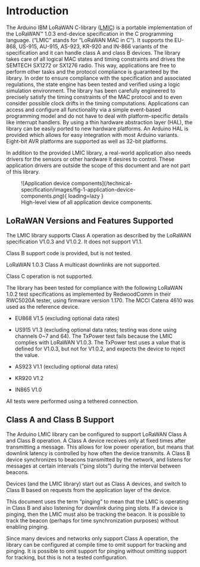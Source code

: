 # Introduction

The Arduino IBM LoRaWAN C-library ([LMIC](https://github.com/mcci-catena/arduino-lmic)) is a portable implementation of the LoRaWAN™ 1.0.3 end-device specification in the C programming language. (“LMIC” stands for “LoRaWAN MAC in C”). It supports the EU-868, US-915, AU-915, AS-923, KR-920 and IN-866 variants of the specification and it can handle class A and class B devices. The library takes care of all logical MAC states and timing constraints and drives the SEMTECH SX1272 or SX1276 radio. This way, applications are free to perform other tasks and the protocol compliance is guaranteed by the library. In order to ensure compliance with the specification and associated regulations, the state engine has been tested and verified using a logic simulation environment. The library has been carefully engineered to precisely satisfy the timing constraints of the MAC protocol and to even consider possible clock drifts in the timing computations. Applications can access and configure all functionality via a simple event-based programming model and do not have to deal with platform-specific details like interrupt handlers. By using a thin hardware abstraction layer (HAL), the library can be easily ported to new hardware platforms. An Arduino HAL is provided which allows for easy integration with most Arduino variants. Eight-bit AVR platforms are supported as well as 32-bit platforms.

In addition to the provided LMIC library, a real-world application also needs drivers for the sensors or other hardware it desires to control. These application drivers are outside the scope of this document and are not part of this library.

<figure markdown>
  ![Application device components](/technical-specification/images/fig-1-application-device-components.png){ loading=lazy }
  <figcaption>High-level view of all application device components.</figcaption>
</figure>

## LoRaWAN Versions and Features Supported

The LMIC library supports Class A operation as described by the LoRaWAN specification V1.0.3 and V1.0.2. It does not support V1.1.

Class B support code is provided, but is not tested.

LoRaWAN 1.0.3 Class A multicast downlinks are not supported.

Class C operation is not supported.

The library has been tested for compliance with the following LoRaWAN 1.0.2 test specifications as implemented by RedwoodComm in their RWC5020A tester, using firmware version 1.170. The MCCI Catena 4610 was used as the reference device.

- EU868 V1.5 (excluding optional data rates)

- US915 V1.3 (excluding optional data rates; testing was done using channels 0~7 and 64). The TxPower test fails because the LMIC complies with LoRaWAN V1.0.3. The TxPower test uses a value that is defined for V1.0.3, but not for V1.0.2, and expects the device to reject the value.

- AS923 V1.1 (excluding optional data rates)

- KR920 V1.2

- IN865 V1.0

All tests were performed using a tethered connection.

## Class A and Class B Support

The Arduino LMIC library can be configured to support LoRaWAN Class A and Class B operation. A Class A device receives only at fixed times after transmitting a message. This allows for low power operation, but means that downlink latency is controlled by how often the device transmits. A Class B device synchronizes to beacons transmitted by the network, and listens for messages at certain intervals (“ping slots”) during the interval between beacons.

Devices (and the LMIC library) start out as Class A devices, and switch to Class B based on requests from the application layer of the device.

This document uses the term “pinging” to mean that the LMIC is operating in Class B and also listening for downlink during ping slots. If a device is pinging, then the LMIC must also be tracking the beacon. It is possible to track the beacon (perhaps for time synchronization purposes) without enabling pinging.

Since many devices and networks only support Class A operation, the library can be configured at compile time to omit support for tracking and pinging. It is possible to omit support for pinging without omitting support for tracking, but this is not a tested configuration.
